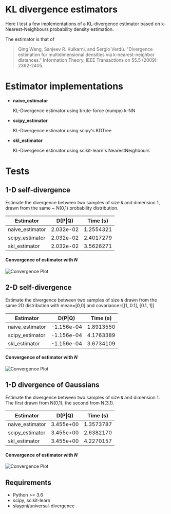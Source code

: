 # KL divergence estimators

Here I test a few implementations of a KL-divergence estimator
based on k-Nearest-Neighbours probability density estimation.

The estimator is that of 

> Qing Wang, Sanjeev R. Kulkarni, and Sergio Verdú. "Divergence estimation for multidimensional densities via k-nearest-neighbor distances." Information Theory, IEEE Transactions on 55.5 (2009): 2392-2405.

# Estimator implementations


 - **naive_estimator**

    KL-Divergence estimator using brute-force (numpy) k-NN

 - **scipy_estimator**

    KL-Divergence estimator using scipy's KDTree

 - **skl_estimator**

    KL-Divergence estimator using scikit-learn's NearestNeighbours


# Tests



## 1-D self-divergence
 Estimate the divergence between two samples of size `N` and dimension
    1, drawn from the same ~ N(0,1) probability distribution.

|    Estimator    |  D(P\|Q) | Time (s)|
|-----------------|----------|---------|
|naive_estimator  | 2.032e-02|1.2554321|
|scipy_estimator  | 2.032e-02|2.4017279|
|skl_estimator    | 2.032e-02|3.5626271|

#### Convergence of estimator with *N*
![Convergence Plot](ConvergencePlots[test.filename])



## 2-D self-divergence
 Estimate the divergence between two samples of size `N` drawn
    from the same 2D distribution with
    mean=[0,0] and covariance=[[1, 0.1], [0.1, 1]] 

|    Estimator    |  D(P\|Q) | Time (s)|
|-----------------|----------|---------|
|naive_estimator  |-1.156e-04|1.8913550|
|scipy_estimator  |-1.156e-04|4.1763389|
|skl_estimator    |-1.156e-04|3.6734109|

#### Convergence of estimator with *N*
![Convergence Plot](ConvergencePlots[test.filename])



## 1-D divergence of Gaussians
 Estimate the divergence between two samples of size `N` and dimension
    1. The first drawn from N(0,1), the second from N(3,1).

|    Estimator    |  D(P\|Q) | Time (s)|
|-----------------|----------|---------|
|naive_estimator  | 3.455e+00|1.3573787|
|scipy_estimator  | 3.455e+00|2.6382170|
|skl_estimator    | 3.455e+00|4.2270157|

#### Convergence of estimator with *N*
![Convergence Plot](ConvergencePlots[test.filename])




## Requirements

- Python >= 3.6
- scipy, scikit-learn 
- slaypni/universal-divergence